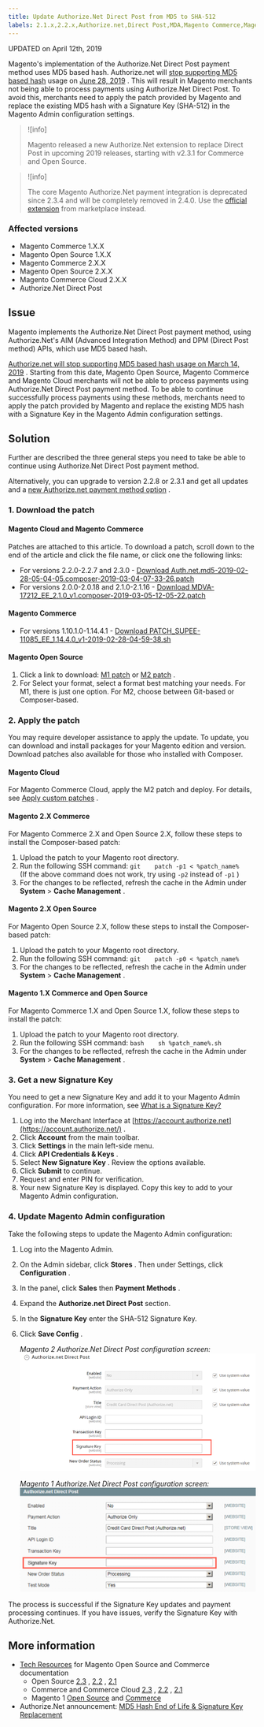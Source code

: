 ```yaml
---
title: Update Authorize.Net Direct Post from MD5 to SHA-512
labels: 2.1.x,2.2.x,Authorize.net,Direct Post,MDA,Magento Commerce,Magento Commerce Cloud,SHA,deprecated,known issues,patch,troubleshooting
---
```


UPDATED on April 12th, 2019

Magento's implementation of the Authorize.Net Direct Post payment method uses MD5 based hash. Authorize.net will [stop supporting MD5 based hash](https://support.authorize.net/s/article/MD5-Hash-End-of-Life-Signature-Key-Replacement) usage on [June 28, 2019](http://app.payment.authorize.net/e/es.aspx?s=986383348&e=1691349&elqTrackId=b307147cf4ef4925bd108180234867d4&elq=22c763e5e2354d988ebfea2681020c6b&elqaid=903&elqat=1) . This will result in Magento merchants not being able to process payments using Authorize.Net Direct Post. To avoid this, merchants need to apply the patch provided by Magento and replace the existing MD5 hash with a Signature Key (SHA-512) in the Magento Admin configuration settings.

>![info]
>
>Magento released a new Authorize.Net extension to replace Direct Post in upcoming 2019 releases, starting with v2.3.1 for Commerce and Open Source.

>![info]
>
>The core Magento Authorize.Net payment integration is deprecated since 2.3.4 and will be completely removed in 2.4.0. Use the [official extension](https://marketplace.magento.com/authorizenet-magento-module-authorizenet.html) from marketplace instead.

### Affected versions

* Magento Commerce 1.X.X
* Magento Open Source 1.X.X
* Magento Commerce 2.X.X
* Magento Open Source 2.X.X
* Magento Commerce Cloud 2.X.X
* Authorize.Net Direct Post

## Issue

Magento implements the Authorize.Net Direct Post payment method, using Authorize.Net's AIM (Advanced Integration Method) and DPM (Direct Post method) APIs, which use MD5 based hash.

 [Authorize.net will stop supporting MD5 based hash usage on March 14, 2019](https://support.authorize.net/s/article/MD5-Hash-End-of-Life-Signature-Key-Replacement) . Starting from this date, Magento Open Source, Magento Commerce and Magento Cloud merchants will not be able to process payments using Authorize.Net Direct Post payment method. To be able to continue successfully process payments using these methods, merchants need to apply the patch provided by Magento and replace the existing MD5 hash with a Signature Key in the Magento Admin configuration settings.

## Solution

Further are described the three general steps you need to take be able to continue using Authorize.Net Direct Post payment method.

Alternatively, you can upgrade to version 2.2.8 or 2.3.1 and get all updates and a [new Authorize.net payment method option](https://docs.magento.com/m2/ce/user_guide/payment/authorize-net.html) .

### 1. Download the patch

#### Magento Cloud and Magento Commerce

Patches are attached to this article. To download a patch, scroll down to the end of the article and click the file name, or click one the following links:

* For versions 2.2.0-2.2.7 and 2.3.0 - [Download Auth.net.md5-2019-02-28-05-04-05.composer-2019-03-04-07-33-26.patch](https://support.magento.com/hc/en-us/article_attachments/360026121671/Auth.net.md5-2019-02-28-05-04-05.composer-2019-03-04-07-33-26.patch)
* For versions 2.0.0-2.0.18 and 2.1.0-2.1.16 - [Download MDVA-17212\_EE\_2.1.0\_v1.composer-2019-03-05-12-05-22.patch](https://support.magento.com/hc/en-us/article_attachments/360026127972/MDVA-17212_EE_2.1.0_v1.composer-2019-03-05-12-05-22.patch)

#### Magento Commerce

* For versions 1.10.1.0-1.14.4.1 - [Download PATCH\_SUPEE-11085\_EE\_1.14.4.0\_v1-2019-02-28-04-59-38.sh](https://support.magento.com/hc/en-us/article_attachments/360026121651/PATCH_SUPEE-11085_EE_1.14.4.0_v1-2019-02-28-04-59-38.sh)

#### Magento Open Source

1. Click a link to download: [M1 patch](https://magento.com/tech-resources/download#download2280) or [M2 patch](https://magento.com/tech-resources/download#download2279) .
1. For Select your format, select a format best matching your needs. For M1, there is just one option. For M2, choose between Git-based or Composer-based.

### 2. Apply the patch

You may require developer assistance to apply the update. To update, you can download and install packages for your Magento edition and version. Download patches also available for those who installed with Composer.

#### Magento Cloud

For Magento Commerce Cloud, apply the M2 patch and deploy. For details, see [Apply custom patches](https://devdocs.magento.com/guides/v2.3/cloud/project/project-patch.html) .

#### Magento 2.X Commerce

For Magento Commerce 2.X and Open Source 2.X, follow these steps to install the Composer-based patch:

1. Upload the patch to your Magento root directory.
1. Run the following SSH command:    ```git    patch -p1 < %patch_name%    ```    (If the above command does not work, try using `-p2` instead of `-p1` )
1. For the changes to be reflected, refresh the cache in the Admin under **System** > **Cache Management** .

#### Magento 2.X Open Source

For Magento Open Source 2.X, follow these steps to install the Composer-based patch:

1. Upload the patch to your Magento root directory.
1. Run the following SSH command:    ```git    patch -p0 < %patch_name%    ```    
1. For the changes to be reflected, refresh the cache in the Admin under **System** > **Cache Management** .

#### Magento 1.X Commerce and Open Source

For Magento Commerce 1.X and Open Source 1.X, follow these steps to install the patch:

1. Upload the patch to your Magento root directory.
1. Run the following SSH command:    ```bash    sh %patch_name%.sh    ```    
1. For the changes to be reflected, refresh the cache in the Admin under **System** > **Cache Management** .

### 3. Get a new Signature Key

You need to get a new Signature Key and add it to your Magento Admin configuration. For more information, see [What is a Signature Key?](https://support.authorize.net/s/article/What-is-a-Signature-Key)

1. Log into the Merchant Interface at [https://account.authorize.net](https://account.authorize.net/) .
1. Click **Account** from the main toolbar.
1. Click **Settings** in the main left-side menu.
1. Click **API Credentials & Keys** .
1. Select **New Signature Key** . Review the options available.
1. Click **Submit** to continue.
1. Request and enter PIN for verification.
1. Your new Signature Key is displayed. Copy this key to add to your Magento Admin configuration.

### 4. Update Magento Admin configuration

Take the following steps to update the Magento Admin configuration:

1. Log into the Magento Admin.
1. On the Admin sidebar, click **Stores** . Then under Settings, click **Configuration** .
1. In the panel, click **Sales** then **Payment Methods** .
1. Expand the **Authorize.net Direct Post** section.
1. In the **Signature Key** enter the SHA-512 Signature Key.
1. Click **Save Config** .

   *Magento 2 Authorize.Net Direct Post configuration screen:*
   ![auth-net-signature-key-m2.png](assets/auth-net-signature-key-m2.png)

   *Magento 1 Authorize.Net Direct Post configuration screen:*
   ![auth-net-signature-key-m1.png](assets/auth-net-signature-key-m1.png)


The process is successful if the Signature Key updates and payment processing continues. If you have issues, verify the Signature Key with Authorize.Net.

## More information

* [Tech Resources](https://magento.com/technical-resources) for Magento Open Source and Commerce documentation
    * Open Source [2.3](https://docs.magento.com/m2/ce/user_guide/payment/authorize-net-direct-post.html) , [2.2](https://docs.magento.com/m2/2.2/ce/user_guide/payment/authorize-net-direct-post.html) , [2.1](https://docs.magento.com/m2/2.1/ce/user_guide/payment/authorize-net-direct-post.html)
    * Commerce and Commerce Cloud [2.3](https://docs.magento.com/m2/ee/user_guide/payment/authorize-net-direct-post.html) , [2.2](https://docs.magento.com/m2/2.2/ee/user_guide/payment/authorize-net-direct-post.html) , [2.1](https://docs.magento.com/m2/2.1/ee/user_guide/payment/authorize-net-direct-post.html)
    * Magento 1 [Open Source](https://docs.magento.com/m1/ce/user_guide/payment/authorize-net-direct-post.html) and [Commerce](https://docs.magento.com/m1/ee/user_guide/payment/authorize-net-direct-post.html)
* Authorize.Net announcement: [MD5 Hash End of Life & Signature Key Replacement](https://support.authorize.net/s/article/MD5-Hash-End-of-Life-Signature-Key-Replacement)
